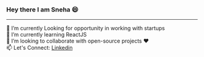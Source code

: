 ### Hey there I am Sneha :smile:
---------------
<!--
**SnehaYC/SnehaYC** is a ✨ _special_ ✨ repository because its `README.md` (this file) appears on your GitHub profile.

Here are some ideas to get you started:

- 🔭 I’m currently working on ...
- 🌱 I’m currently learning ...
- 👯 I’m looking to collaborate on ...
- 🤔 I’m looking for help with ...
- 💬 Ask me about ...
- 📫 How to reach me: ...
- 😄 Pronouns: ...
- ⚡ Fun fact: ...
-->

🔭 I’m currently Looking for opportunity in working with startups <br />
🌱 I’m currently learning ReactJS <br />
👯 I’m looking to collaborate with open-source projects ❤️  <br />
📫 Let's Connect: [Linkedin](linkedin.com/in/sneha-y-choudhari) 
